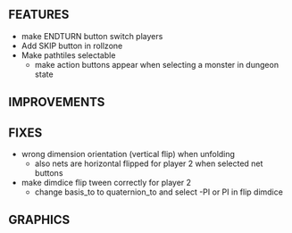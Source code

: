 ## FEATURES
- make ENDTURN button switch players
- Add SKIP button in rollzone
- Make pathtiles selectable
    - make action buttons appear when selecting a monster in dungeon state

## IMPROVEMENTS

## FIXES
- wrong dimension orientation (vertical flip) when unfolding
    - also nets are horizontal flipped for player 2 when selected net buttons
- make dimdice flip tween correctly for player 2
    - change basis_to to quaternion_to and select -PI or PI in flip dimdice

## GRAPHICS
